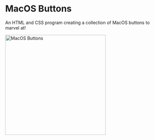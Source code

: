 # MacOS Buttons

An HTML and CSS program creating a collection of MacOS buttons to marvel at! 

<img width="320" alt="MacOS Buttons" src="https://user-images.githubusercontent.com/95772109/216724395-6d314937-9239-4bec-beca-841c00c8bd71.png">
